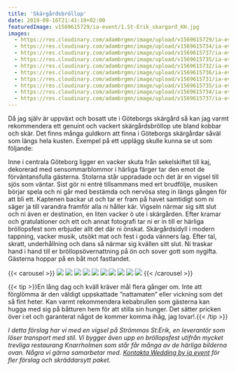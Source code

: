 ```yaml
---
title: 'Skärgårdsbröllop'
date: 2019-09-16T21:41:19+02:00
featuredImage: v1569615729/ia-event/1.St-Erik_skargard_KH.jpg
images:
  - https://res.cloudinary.com/adambrgmn/image/upload/v1569615729/ia-event/1.St-Erik_skargard_KH.jpg
  - https://res.cloudinary.com/adambrgmn/image/upload/v1569615734/ia-event/2.isbolaget-brollop2016-11.jpg
  - https://res.cloudinary.com/adambrgmn/image/upload/v1569615737/ia-event/3.isbolaget-brollop2016-17.jpg
  - https://res.cloudinary.com/adambrgmn/image/upload/v1569615735/ia-event/4.isbolaget_brollop_stordukning_2016-0612.jpg
  - https://res.cloudinary.com/adambrgmn/image/upload/v1569615732/ia-event/5.isbolaget_2016-5.jpg
  - https://res.cloudinary.com/adambrgmn/image/upload/v1569615736/ia-event/6.Bellman_i_ska%CC%88rga%CC%8Ard.jpg
  - https://res.cloudinary.com/adambrgmn/image/upload/v1569615731/ia-event/7.Knarrholmen-fasad.jpg
  - https://res.cloudinary.com/adambrgmn/image/upload/v1569615735/ia-event/8.Knarrholmen-restaurang.jpg
  - https://res.cloudinary.com/adambrgmn/image/upload/v1569615734/ia-event/9.knarrholmens-restaurang-food-2.jpg
  - https://res.cloudinary.com/adambrgmn/image/upload/v1569615737/ia-event/10.knarrholmen-bro%CC%88llop.jpg
---
```


Då jag själv är uppväxt och bosatt ute i Göteborgs skärgård så kan jag varmt
rekommendera ett genuint och vackert skärgårdsbröllop ute bland kobbar och skär.
Det finns många guldkorn att finna i Göteborgs skärgårdar såväl som längs hela
kusten. Exempel på ett upplägg skulle kunna se ut som följande:

Inne i centrala Göteborg ligger en vacker skuta från sekelskiftet till kaj,
dekorerad med sensommarblommor i härliga färger tar den emot de förväntansfulla
gästerna. Stolarna står uppradade och det är en vigsel till sjös som väntar.
Sist gör ni entré tillsammans med ert brudfölje, musiken börjar spela och ni går
med bestämda och nervösa steg in längs gången för att bli ett. Kaptenen backar
ut och tar er fram på havet samtidigt som ni säger ja till varandra framför alla
ni håller kär. Vigseln närmar sig sitt slut och ni även er destination, en liten
vacker ö ute i skärgården. Efter kramar och gratulationer och ett och annat
fotografi tar ni er in till er härliga bröllopsfest som erbjuder allt det där ni
önskat. Skärgårdsidyll i modern tappning, vacker musik, utsökt mat och fest i
goda vänners lag. Efter tal, skratt, underhållning och dans så närmar sig
kvällen sitt slut. Ni traskar hand i hand till er bröllopsövernattning på ön och
sover gott som nygifta. Gästerna hoppar på en båt mot fastlandet.

{{< carousel >}}
![](https://res.cloudinary.com/adambrgmn/image/upload/v1569615729/ia-event/1.St-Erik_skargard_KH.jpg)
![](https://res.cloudinary.com/adambrgmn/image/upload/v1569615734/ia-event/2.isbolaget-brollop2016-11.jpg)
![](https://res.cloudinary.com/adambrgmn/image/upload/v1569615737/ia-event/3.isbolaget-brollop2016-17.jpg)
![](https://res.cloudinary.com/adambrgmn/image/upload/v1569615735/ia-event/4.isbolaget_brollop_stordukning_2016-0612.jpg)
![](https://res.cloudinary.com/adambrgmn/image/upload/v1569615732/ia-event/5.isbolaget_2016-5.jpg)
![](https://res.cloudinary.com/adambrgmn/image/upload/v1569615736/ia-event/6.Bellman_i_ska%CC%88rga%CC%8Ard.jpg)
![](https://res.cloudinary.com/adambrgmn/image/upload/v1569615731/ia-event/7.Knarrholmen-fasad.jpg)
![](https://res.cloudinary.com/adambrgmn/image/upload/v1569615735/ia-event/8.Knarrholmen-restaurang.jpg)
![](https://res.cloudinary.com/adambrgmn/image/upload/v1569615734/ia-event/9.knarrholmens-restaurang-food-2.jpg)
![](https://res.cloudinary.com/adambrgmn/image/upload/v1569615737/ia-event/10.knarrholmen-bro%CC%88llop.jpg)
{{< /carousel >}}

{{< tip >}}En lång dag och kväll kräver mål flera gånger om. Inte att förglömma
är den väldigt uppskattade ”nattamaten” eller vickning som det så fint heter.
Kan varmt rekommendera kebabrullen som gästerna kan hugga med sig på båtturen
hem för att stilla sin hunger. Det sätter pricken över i:et och garanterat något
de kommer komma ihåg, jag lovar!.{{< /tip >}}

_I detta förslag har vi med en vigsel på Strömmas St:Erik, en leverantör som
löser transport med stil. Vi bygger även upp en bröllopsfest utifrån mycket
trevliga restaurang Knarrholmen som står får många av de härliga bilderna ovan.
Några vi gärna samarbetar med. [Kontakta Wedding by ia event](/kontakt) för fler
förslag och skräddarsytt paket._

